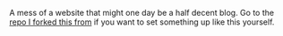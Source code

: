 A mess of a website that might one day be a half decent blog. Go to the [repo I forked this from](https://github.com/morethanmin/morethan-log) if you want to set something up like this yourself. 
